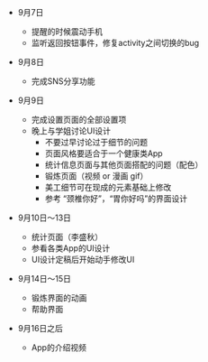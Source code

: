 - 9月7日
  * 提醒的时候震动手机
  * 监听返回按钮事件，修复activity之间切换的bug

- 9月8日
  * 完成SNS分享功能

- 9月9日
  * 完成设置页面的全部设置项
  * 晚上与学姐讨论UI设计
    * 不要过早讨论过于细节的问题
    * 页面风格要适合于一个健康类App
    * 统计信息页面与其他页面搭配的问题（配色）
    * 锻炼页面（视频 or 漫画 gif）
    * 美工细节可在现成的元素基础上修改
    * 参考 “颈椎你好”，“胃你好吗”的界面设计

- 9月10日～13日
  * 统计页面（李盛秋）
  * 参看各类App的UI设计
  * UI设计定稿后开始动手修改UI

- 9月14日～15日
  * 锻炼界面的动画
  * 帮助界面

- 9月16日之后
  * App的介绍视频